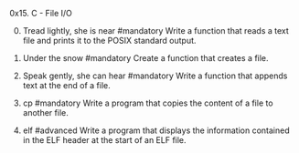 0x15. C - File I/O

0. Tread lightly, she is near
#mandatory
Write a function that reads a text file and prints it to the POSIX standard output.

1. Under the snow
#mandatory
Create a function that creates a file.

2. Speak gently, she can hear
#mandatory
Write a function that appends text at the end of a file.

3. cp
#mandatory
Write a program that copies the content of a file to another file.

4. elf
#advanced
Write a program that displays the information contained in the ELF header at the start of an ELF file.
